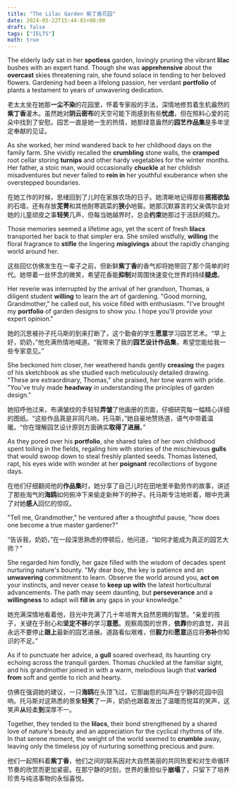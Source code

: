 ```yaml
---
title: "The Lilac Garden 紫丁香花园"
date: 2024-05-22T15:44:01+08:00
draft: false
tags: ["IELTS"]
math: true
---
```


The elderly lady sat in her **spotless** garden, lovingly pruning the vibrant **lilac** bushes with an expert hand. Though she was **apprehensive** about the **overcast** skies threatening rain, she found solace in tending to her beloved flowers. Gardening had been a lifelong passion, her verdant **portfolio** of plants a testament to years of unwavering dedication.

老太太坐在她那**一尘不染**的花园里，怀着专家般的手法，深情地修剪着生机盎然的**紫丁香**灌木。虽然她对**阴云密布**的天空可能下雨感到有些**忧虑**，但在照料心爱的花朵中找到了安慰。园艺一直是她一生的热情，她那绿意盎然的**园艺作品集**是多年坚定奉献的见证。

As she worked, her mind wandered back to her childhood days on the family farm. She vividly recalled the **crumbling** stone walls, the **cramped** root cellar storing **turnips** and other hardy vegetables for the winter months. Her father, a stoic man, would occasionally **chuckle** at her childish misadventures but never failed to **rein in** her youthful exuberance when she overstepped boundaries.

在她工作的时候，思绪回到了儿时在家族农场的日子。她清晰地记得那些**摇摇欲坠**的石墙，还有存放**芜菁**和其他耐寒蔬菜的**狭小**地窖。她那沉默寡言的父亲偶尔会对她的儿童顽皮之事**轻笑**几声，但每当她越界时，总会**约束**她那过于活跃的精力。

Those memories seemed a lifetime ago, yet the scent of fresh **lilacs** transported her back to that simpler era. She smiled wistfully, **willing** the floral fragrance to **stifle** the lingering **misgivings** about the rapidly changing world around her.

这些回忆仿佛发生在一辈子之前，但新鲜**紫丁香**的香气却将她带回了那个简单的时代。她带着一丝怀念的微笑，希望花香能**抑制**对周围快速变化世界的持续**疑虑**。

Her reverie was interrupted by the arrival of her grandson, Thomas, a diligent student **willing** to learn the art of gardening. "Good morning, Grandmother," he called out, his voice filled with enthusiasm. "I've brought my **portfolio** of garden designs to show you. I hope you'll provide your expert opinion."

她的沉思被孙子托马斯的到来打断了，这个勤奋的学生**愿意**学习园艺艺术。“早上好，奶奶，”他充满热情地喊道。“我带来了我的**园艺设计作品集**，希望您能给我一些专家意见。”

She beckoned him closer, her weathered hands gently **creasing** the pages of his sketchbook as she studied each meticulously detailed  drawing. "These are extraordinary, Thomas," she praised, her tone warm  with pride. "You've truly made **headway** in understanding the principles of garden design."

她招呼他过来，布满皱纹的手轻轻**弄皱**了他画册的页面，仔细研究每一幅精心详细的图纸。“这些作品真是非同凡响，托马斯，”她自豪地赞扬道，语气中带着温暖。“你在理解园艺设计原则方面确实**取得了进展**。”

As they pored over his **portfolio**, she shared tales of her own childhood spent toiling in the fields, regaling him with stories of the mischievous **gulls** that would swoop down to steal freshly planted seeds. Thomas listened, rapt, his eyes wide with wonder at her **poignant** recollections of bygone days.

在他们仔细翻阅他的**作品集**时，她分享了自己儿时在田地里辛勤劳作的故事，讲述了那些淘气的**海鸥**如何俯冲下来偷走新种下的种子。托马斯专注地听着，眼中充满了对她**感人**回忆的惊叹。

"Tell me, Grandmother," he ventured after a thoughtful pause, "how does one become a true master gardener?"

“告诉我，奶奶，”在一段深思熟虑的停顿后，他问道，“如何才能成为真正的园艺大师？”

She regarded him fondly, her gaze filled with the wisdom of decades  spent nurturing nature's bounty. "My dear boy, the key is patience and  an **unwavering** commitment to learn. Observe the world around you, **act on** your instincts, and never cease to **keep up with** the latest horticultural advancements. The path may seem daunting, but **perseverance** and a **willingness** to adapt will **fill in** any gaps in your knowledge."

她充满深情地看着他，目光中充满了几十年培育大自然恩赐的智慧。“亲爱的孩子，关键在于耐心和**坚定不移**的学习**意愿**。观察周围的世界，**依靠**你的直觉，并且永远不要停止**跟上**最新的园艺进展。道路看似艰难，但**毅力**和**愿意**适应将**弥补**你知识的不足。”

As if to punctuate her advice, a **gull** soared  overhead, its haunting cry echoing across the tranquil garden. Thomas  chuckled at the familiar sight, and his grandmother joined in with a  warm, melodious laugh that **varied from** soft and gentle to rich and hearty.

仿佛在强调她的建议，一只**海鸥**在头顶飞过，它那幽怨的叫声在宁静的花园中回响。托马斯对这熟悉的景象**轻笑**了一声，奶奶也跟着发出了温暖而悦耳的笑声，这笑声**从**轻柔**到**深厚不一。

Together, they tended to the **lilacs**, their bond  strengthened by a shared love of nature's beauty and an appreciation for the cyclical rhythms of life. In that serene moment, the weight of the  world seemed to **crumble** away, leaving only the timeless joy of nurturing something precious and pure.

他们一起照料着**紫丁香**，他们之间的联系因对大自然美丽的共同热爱和对生命循环节奏的欣赏而更加紧密。在那宁静的时刻，世界的重担似乎**崩塌**了，只留下了培养珍贵与纯洁事物的永恒喜悦。
